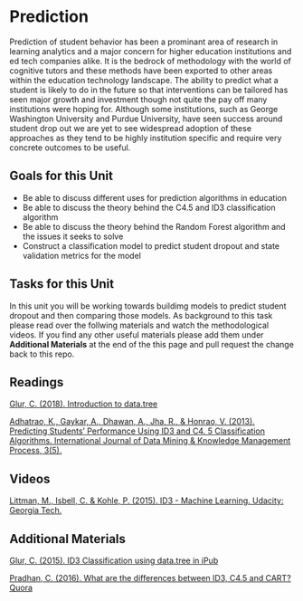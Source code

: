 # Prediction

Prediction of student behavior has been a prominant area of research in learning analytics and a major concern for higher education institutions and ed tech companies alike. It is the bedrock of methodology with the world of cognitive tutors and these methods have been exported to other areas within the education technology landscape. The ability to predict what a student is likely to do in the future so that interventions can be tailored has seen major growth and investment though not quite the pay off many institutions were hoping for. Although some institutions, such as George Washington University and Purdue University, have seen success around student drop out we are yet to see widespread adoption of these approaches as they tend to be highly institution specific and require very concrete outcomes to be useful. 

## Goals for this Unit

* Be able to discuss different uses for prediction algorithms in education
* Be able to discuss the theory behind the C4.5 and ID3 classification algorithm
* Be able to discuss the theory behind the Random Forest algorithm and the issues it seeks to solve
* Construct a classification model to predict student dropout and state validation metrics for the model

## Tasks for this Unit

In this unit you will be working towards buildimg models to predict student dropout and then comparing those models. As background to this task please read over the follwing materials and watch the methodological videos. If you find any other useful materials please add them under **Additional Materials** at the end of the this page and pull request the change back to this repo.

## Readings

[Glur, C. (2018). Introduction to data.tree](https://cran.r-project.org/web/packages/data.tree/vignettes/data.tree.html)

[Adhatrao, K., Gaykar, A., Dhawan, A., Jha, R., & Honrao, V. (2013). Predicting Students’ Performance Using ID3 and C4. 5 Classification Algorithms. International Journal of Data Mining & Knowledge Management Process, 3(5).](https://arxiv.org/ftp/arxiv/papers/1310/1310.2071.pdf)

## Videos

[Littman, M., Isbell, C. & Kohle, P. (2015). ID3 - Machine Learning. Udacity: Georgia Tech.](https://www.youtube.com/watch?v=IX0iGf2wYM0)



## Additional Materials

[Glur, C. (2015). ID3 Classification using data.tree in iPub](https://ipub.com/id3-with-data-tree/)

[Pradhan, C. (2016). What are the differences between ID3, C4.5 and CART? Quora](https://www.quora.com/What-are-the-differences-between-ID3-C4-5-and-CART)



